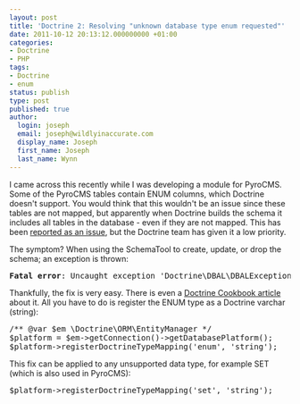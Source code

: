 ```yaml
---
layout: post
title: 'Doctrine 2: Resolving "unknown database type enum requested"'
date: 2011-10-12 20:13:12.000000000 +01:00
categories:
- Doctrine
- PHP
tags:
- Doctrine
- enum
status: publish
type: post
published: true
author:
  login: joseph
  email: joseph@wildlyinaccurate.com
  display_name: Joseph
  first_name: Joseph
  last_name: Wynn
---
```

<p>I came across this recently while I was developing a module for PyroCMS. Some of the PyroCMS tables contain ENUM columns, which Doctrine doesn't support. You would think that this wouldn't be an issue since these tables are not mapped, but apparently when Doctrine builds the schema it includes all tables in the database - even if they are not mapped. This has been <a href="http://www.doctrine-project.org/jira/browse/DDC-1273">reported as an issue</a>, but the Doctrine team has given it a low priority.</p>
<p>The symptom? When using the SchemaTool to create, update, or drop the schema; an exception is thrown:</p>
<pre class="no-highlight"><strong>Fatal error</strong>: Uncaught exception 'Doctrine\DBAL\DBALException' with message 'Unknown database type enum requested, Doctrine\DBAL\Platforms\MySqlPlatform may not support it.'</pre>
<p>Thankfully, the fix is very easy. There is even a <a href="http://www.doctrine-project.org/docs/orm/2.1/en/cookbook/mysql-enums.html">Doctrine Cookbook article</a> about it. All you have to do is register the ENUM type as a Doctrine varchar (string):</p>
<pre class="highlight-php">/** @var $em \Doctrine\ORM\EntityManager */
$platform = $em-&gt;getConnection()-&gt;getDatabasePlatform();
$platform-&gt;registerDoctrineTypeMapping('enum', 'string');</pre>
<p>This fix can be applied to any unsupported data type, for example SET (which is also used in PyroCMS):</p>
<pre class="highlight-php">$platform-&gt;registerDoctrineTypeMapping('set', 'string');</pre>
